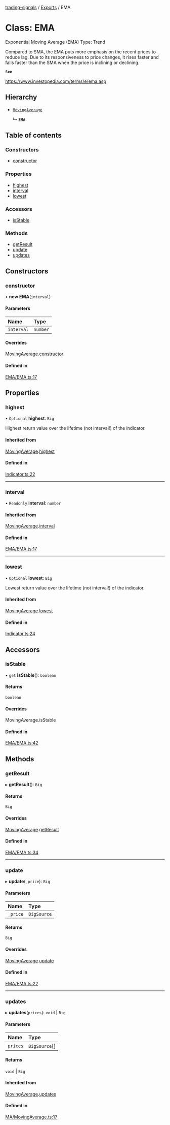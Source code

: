 [trading-signals](../README.md) / [Exports](../modules.md) / EMA

# Class: EMA

Exponential Moving Average (EMA) Type: Trend

Compared to SMA, the EMA puts more emphasis on the recent prices to reduce lag. Due to its responsiveness to price changes, it rises faster and falls faster than the SMA when the price is inclining or declining.

**`See`**

https://www.investopedia.com/terms/e/ema.asp

## Hierarchy

- [`MovingAverage`](MovingAverage.md)

  ↳ **`EMA`**

## Table of contents

### Constructors

- [constructor](EMA.md#constructor)

### Properties

- [highest](EMA.md#highest)
- [interval](EMA.md#interval)
- [lowest](EMA.md#lowest)

### Accessors

- [isStable](EMA.md#isstable)

### Methods

- [getResult](EMA.md#getresult)
- [update](EMA.md#update)
- [updates](EMA.md#updates)

## Constructors

### constructor

• **new EMA**(`interval`)

#### Parameters

| Name       | Type     |
| :--------- | :------- |
| `interval` | `number` |

#### Overrides

[MovingAverage](MovingAverage.md).[constructor](MovingAverage.md#constructor)

#### Defined in

[EMA/EMA.ts:17](https://github.com/bennycode/trading-signals/blob/53d8192/src/EMA/EMA.ts#L17)

## Properties

### highest

• `Optional` **highest**: `Big`

Highest return value over the lifetime (not interval!) of the indicator.

#### Inherited from

[MovingAverage](MovingAverage.md).[highest](MovingAverage.md#highest)

#### Defined in

[Indicator.ts:22](https://github.com/bennycode/trading-signals/blob/53d8192/src/Indicator.ts#L22)

---

### interval

• `Readonly` **interval**: `number`

#### Inherited from

[MovingAverage](MovingAverage.md).[interval](MovingAverage.md#interval)

#### Defined in

[EMA/EMA.ts:17](https://github.com/bennycode/trading-signals/blob/53d8192/src/EMA/EMA.ts#L17)

---

### lowest

• `Optional` **lowest**: `Big`

Lowest return value over the lifetime (not interval!) of the indicator.

#### Inherited from

[MovingAverage](MovingAverage.md).[lowest](MovingAverage.md#lowest)

#### Defined in

[Indicator.ts:24](https://github.com/bennycode/trading-signals/blob/53d8192/src/Indicator.ts#L24)

## Accessors

### isStable

• `get` **isStable**(): `boolean`

#### Returns

`boolean`

#### Overrides

MovingAverage.isStable

#### Defined in

[EMA/EMA.ts:42](https://github.com/bennycode/trading-signals/blob/53d8192/src/EMA/EMA.ts#L42)

## Methods

### getResult

▸ **getResult**(): `Big`

#### Returns

`Big`

#### Overrides

[MovingAverage](MovingAverage.md).[getResult](MovingAverage.md#getresult)

#### Defined in

[EMA/EMA.ts:34](https://github.com/bennycode/trading-signals/blob/53d8192/src/EMA/EMA.ts#L34)

---

### update

▸ **update**(`_price`): `Big`

#### Parameters

| Name     | Type        |
| :------- | :---------- |
| `_price` | `BigSource` |

#### Returns

`Big`

#### Overrides

[MovingAverage](MovingAverage.md).[update](MovingAverage.md#update)

#### Defined in

[EMA/EMA.ts:22](https://github.com/bennycode/trading-signals/blob/53d8192/src/EMA/EMA.ts#L22)

---

### updates

▸ **updates**(`prices`): `void` \| `Big`

#### Parameters

| Name     | Type          |
| :------- | :------------ |
| `prices` | `BigSource`[] |

#### Returns

`void` \| `Big`

#### Inherited from

[MovingAverage](MovingAverage.md).[updates](MovingAverage.md#updates)

#### Defined in

[MA/MovingAverage.ts:17](https://github.com/bennycode/trading-signals/blob/53d8192/src/MA/MovingAverage.ts#L17)
